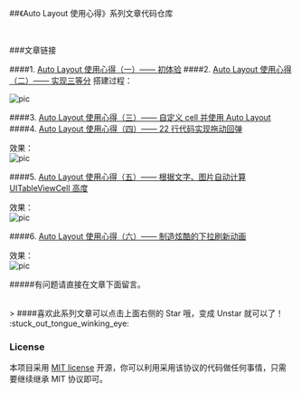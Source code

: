 ##《Auto Layout 使用心得》系列文章代码仓库

<br>

###文章链接

####1. [Auto Layout 使用心得（一）—— 初体验](http://lvwenhan.com/ios/430.html)
####2. [Auto Layout 使用心得（二）—— 实现三等分](http://lvwenhan.com/ios/431.html)
搭建过程：

![pic](http://lvwenhan.com/content/uploadfile/201503/b5e91425647800.gif)

####3. [Auto Layout 使用心得（三）—— 自定义 cell 并使用 Auto Layout](http://lvwenhan.com/ios/441.html)
####4. [Auto Layout 使用心得（四）—— 22 行代码实现拖动回弹](http://lvwenhan.com/ios/442.html)

效果：  
![pic](http://lvwenhan.com/content/uploadfile/201504/b5e91427883570.gif)

####5. [Auto Layout 使用心得（五）—— 根据文字、图片自动计算 UITableViewCell 高度](http://lvwenhan.com/ios/449.html)

效果：  
![pic](http://staticonsae.sinaapp.com/images/6.gif)


####6. [Auto Layout 使用心得（六）—— 制造炫酷的下拉刷新动画](http://lvwenhan.com/ios/450.html)

效果：  
![pic](http://staticonsae.sinaapp.com/images/8.gif)



#####有问题请直接在文章下面留言。

<br>
> ####喜欢此系列文章可以点击上面右侧的 Star 哦，变成 Unstar 就可以了！ :stuck_out_tongue_winking_eye:

<br>

### License

本项目采用 [MIT license](http://opensource.org/licenses/MIT) 开源，你可以利用采用该协议的代码做任何事情，只需要继续继承 MIT 协议即可。